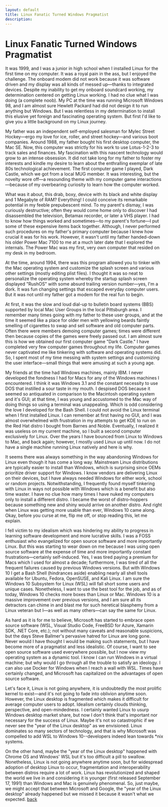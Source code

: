 ```yaml
---
layout: default
title: Linux Fanatic Turned Windows Pragmatist
description: 
---
```


# Linux Fanatic Turned Windows Pragmatist

It was 1999, and I was a junior in high school when I installed Linux for the first time on my computer. It was a royal pain in the ass, but I enjoyed the challenge. The onboard modem did not work because it was software driven and my display was all kinds of messed up—thanks to integrated devices. Despite my inability to get my onboard soundcard working, my determination centered on getting Linux working. I had no clue what I was doing (a complete noob). My PC at the time was running Microsoft Windows 98, and I am almost sure Hewlett Packard had did not design it to run anything but Windows. But I was relentless in my determination to install this elusive yet foreign and fascinating operating system. But first I'd like to give you a little background on my Linux journey.

My father was an independent self-employed salesman for Mylec Street Hockey—ergo my love for ice, roller, and street hockey—and various boot companies. Around 1988, my father bought his first desktop computer, the Mac SE. Now, this computer was strictly for his work to use Lotus-1-2-3 to track sales and finances. My fascination with this nascent technology would grow to an intense obsession. It did not take long for my father to foster my interests and kindle my desire to learn about the enthralling exemplar of late 80s technological achievement. The first computer game I played, Dark Castle, which we got from a local MUG member. It was interesting, but the novelty wore off—a resounding theme with my computer game interactions—because of my overbearing curiosity to learn how the computer worked.

What was it about, this drab, boxy, device with its black and white display and 1 Megabyte of RAM? Everything! I could conceive its remarkable potential in my feeble prepubescent mind. To my parent's dismay, I was curiously destructive; often they would come home only to discover I had disassembled the television, Betamax recorder, or later a VHS player. I had to know how things worked and sometimes—to my parent's fortune—I put some of these expensive items back together. Although, I never performed such procedures on my father's primary computer because I knew how crucial it was for his work. However, it wasn't until my father handed-down his older Power Mac 7100 to me at a much later date that I explored the internals. The Power Mac was my first, very own computer that resided on my desk in my bedroom.

At the time, around 1994, there was this program allowed you to tinker with the Mac operating system and customize the splash screen and various other settings (mostly editing plist files). I thought it was so neat to personalize the operating system whereby the startup splash screen displayed "RushOS" with some absurd trailing version number—yes, I'm a dork. It was fun changing settings that escaped everyday computer users. But it was not until my father got a modem for the real fun to begin.

At first, it was the slow and loud dial-up to bulletin board systems (BBS) supported by local Mac User Groups in the local Pittsburgh area. I remember many times going with my father to these user groups, and at the time it seemed like a place for older men with yellowing beards faintly smelling of cigarettes to swap and sell software and old computer parts. Often there were members demoing computer games; times were different then because copies of the games were freely passed out. I am almost sure this is how we obtained our first computer game "Dark Castle." I have completed very few computer games throughout my life. Computer games never captivated me like tinkering with software and operating systems did. So, I spent most of my time messing with system settings and customizing the user interface—small things that were amusing at such a young age.

My friends at the time had Windows machines, mainly IBM. I never developed the fondness I had for Macs for any of the Windows machines I encountered. I think it was Windows 3.1 and the constant necessity to use DOS that instilled a sour taste in my mouth. I despised DOS because it seemed so antiquated in comparison to the Macintosh operating system and it's GUI; at that time, I was young and accustomed to the Mac way of doing things so using a terminal was unappealing. Which is odd considering the love I developed for the Bash Shell. I could not avoid the Linux terminal when I first installed Linux. I can remember at first having no GUI, and I was almost overwhelmed with frustration in my attempts to get KDE to run on the Red Hat distro I bought from Barnes and Noble. Eventually, I realized it was useless on my current machine, so I built a second computer exclusively for Linux. 
Over the years I have bounced from Linux to Windows to Mac, and back again; however, I mostly used Linux up until now. I do not have a single machine running Linux natively and here is why.

It seems there was always something in the way abandoning Windows for Linux even though it has come a long way. Mainstream Linux distributions are typically easier to install than Windows, which is surprising since OEMs prioritize driver support for Windows. I know vendors are delivering Linux on their devices, but I have always needed Windows for either work, school or random projects. Notwithstanding, I frequently found myself tinkering with Linux in ways not possible with Windows which is a benefit but also time waster. I have no clue how many times I have nuked my computers only to install a different distro. I became the worst of distro-hoppers because something new and shiny would arrive on another distro. And right when Linux was getting more usable than ever, Windows 10 came along. Okay, before you curse at me, flip me off, or stop reading this, let me explain.

I fell victim to my idealism which was hindering my ability to progress in learning software development and more lucrative skills. I was a FOSS enthusiast who evangelized for open source software and more importantly Linux. But this was starting to wear down on me because I was using open source software at the expense of time and more importantly constant frustrations—certainly self-induced. Yes, I was tired paying a premium for Macs which I used for almost a decade; furthermore, I was tired of all the frequent failures caused by previous Windows versions. But with Windows 10 I get a Bash Shell (hindrances aside) enabling nearly all shell tools available for Ubuntu, Fedora, OpenSUSE, and Kali Linux. I am sure the Windows 10 Subsystem for Linux (WSL) will fall short some users and unique cases. Nonetheless, I want to use the best tool for the job, and as of today, Windows 10 checks more boxes than Linux or Mac. Windows 10 is a massive improvement over previous versions, and I am sure all its detractors can chime in and blast me for such heretical blasphemy from a Linux veteran but I—as well as many others—can say the same for Linux.

As hard as it is for me to believe, Microsoft has started to embrace open source software (WSL, Visual Studio Code, FreeBSD for Azure, Xamarin SDK, .NET Core, etc.); not without many caveats and reasonable suspicions, but the days Steve Ballmer's pervasive hatred for Linux are long gone. Never would I have thought I would be making such statements, but I have become more of a pragmatist and less idealistic. Of course, I want to see open source software used everywhere possible, but I now view my operating system as a dynamic tool. I know I can run Windows in a virtual machine; but why would I go through all the trouble to satisfy an ideology. I can also use Docker for Windows when I reach a wall with WSL. Times have certainly changed, and Microsoft has capitalized on the advantages of open source software. 

Let's face it, Linux is not going anywhere, it is undoubtedly the most prolific kernel to exist—and it's not going to fade into oblivion anytime soon. However, the Linux desktop is fragmented which makes it difficult for average computer users to adopt. Idealism certainly clouds thinking, perspective, and open-mindedness. I certainly wanted Linux to usurp Windows desktop market share, but now I don't think that's important nor necessary for the success of Linux. Maybe it's not so catastrophic if we never see the "year of the Linux desktop" as we envisioned. Linux dominates so many sectors of technology, and that is why Microsoft was compelled to add WSL to Windows 10--developers indeed lean towards *nix systems. 

On the other hand, maybe the "year of the Linux desktop" happened with Chrome OS and Windows' WSL but it's too difficult a pill to swallow. Nonetheless, Linux is not going anywhere anytime soon, but for widespread adoption of desktop Linux to occur, fragmentation and interoperability between distros require a lot of work. Linux has revolutionized and shaped the world we live in and considering it is younger (first released September 17, 1991) than Windows and Mac is genuinely phenomenal. So, just maybe, we might accept that between Microsoft and Google, the "year of the Linux desktop" already happened but we missed it because it wasn't what we expected.
[back](./)
